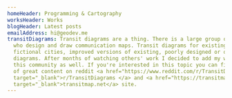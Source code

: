 ```yaml
---
homeHeader: Programming & Cartography
worksHeader: Works
blogHeader: Latest posts
emailAddress: hi@geodev.me
transitDiagrams: Transit diagrams are a thing. There is a large group of people
  who design and draw communication maps. Transit diagrams for existing cities,
  fictional cities, improved versions of existing, poorly designed or old
  diagrams. After months of watching others' work I decided to add my work to
  this community as well. If you're interested in this topic you can find a lot
  of great content on reddit <a href="https://www.reddit.com/r/TransitDiagrams/"
  target="_blank">r/TransitDiagrams </a> and <a href="https://transitmap.net/"
  target="_blank">transitmap.net</a> site.
---
```

